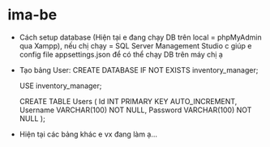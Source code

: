 # ima-be

- Cách setup database (Hiện tại e đang chạy DB trên local = phpMyAdmin qua Xampp), nếu chị chạy = SQL Server Management Studio c giúp e config file appsettings.json để có thể chạy DB trên máy chị ạ
- Tạo bảng User:
  CREATE DATABASE IF NOT EXISTS inventory_manager;

  USE inventory_manager;

  CREATE TABLE Users (
    Id INT PRIMARY KEY AUTO_INCREMENT,
    Username VARCHAR(100) NOT NULL,
    Password VARCHAR(100) NOT NULL
  );
- Hiện tại các bảng khác e vx đang làm ạ...
